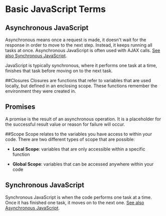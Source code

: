 # Basic JavaScript Terms

## Asynchronous JavaScript
Asynchronous means once a request is made, it doesn't wait for the response in order to move to the next step. Instead, it keeps running all tasks at once. Asynchronous JavaScript is often used with AJAX calls. [See also Synchronous JavaScript](#synchronous-javascript).

JavaScript is typically synchronous, where it performs one task at a time, finishes that task before moving on to the next task.

##Closures
Closures are functions that refer to variables that are used locally, but defined in an enclosing scope. These functions remember the environment they were created in.

## Promises
A promise is the result of an asynchronous operation. It is a placeholder for the successful result value or reason for failure will occur.

##Scope
Scope relates to the variables you have access to within your code. There are two different types of scope that are possible:

* **Local Scope**: variables that are only accessible within a specific function

* **Global Scope**: variables that can be accessed anywhere within your code

## Synchronous JavaScript
Synchronous JavaScript is when the code performs one task at a time. Once it has finished one task, it moves on to the next one. [See also Asynchronous JavaScript](#asynchronous-javascript).
